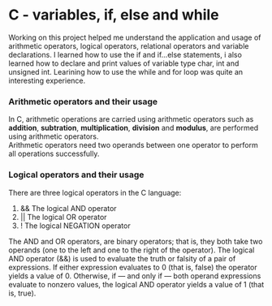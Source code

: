 
<h1>C - variables, if, else and while</h1>

Working on this project helped me understand the application and usage of arithmetic operators, logical operators, relational operators and variable declarations.
I learned how to use the if and if...else statements, i also learned how to declare and print values of variable type char, int and unsigned int. 
Learining how to use the while and for loop was quite an interesting experience.

<h3>Arithmetic operators and their usage</h3>

In C, arithmetic operations are carried using arithmetic operators such as <strong>addition</strong>, <strong>subtration</strong>, <strong>multiplication</strong>, <strong>division</strong> and <strong>modulus</strong>, are performed using arithmetic operators.  
Arithmetic operators need two operands between one operator to perform all operations successfully. 

<h3>Logical operators and their usage</h3>

There are three logical operators in the C language:
<ol>
  <li>&& The logical AND operator</li>
  <li>|| The logical OR operator</li>
  <li>! The logical NEGATION operator</li>
</ol>
The AND and OR operators, are binary operators; that is, they both take two operands (one to the left and one to the right of the operator).  
The logical AND operator (&&) is used to evaluate the truth or falsity of a pair of expressions. If either expression evaluates to 0 (that is, false) the
operator yields a value of 0. Otherwise, if — and only if — both operand expressions evaluate to nonzero values, the logical AND operator yields a value of 1 (that is, true). 
